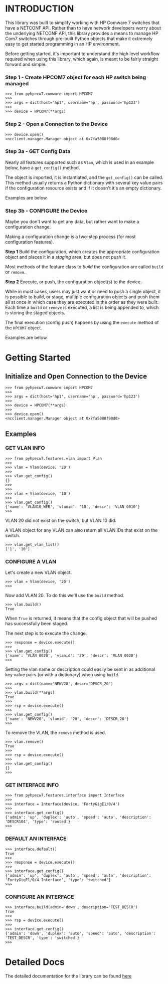 # INTRODUCTION

This library was built to simplify working with HP Comware 7 switches that have a NETCONF API.  Rather than to have network developers worry about the underlying NETCONF API, this library provides a means to manage HP Com7 switches through pre-built Python objects that make it extremely easy to get started programming in an HP environment.

Before getting started, it's important to understand the high level workflow required when using this library, which again, is meant to be fairly straight forward and simple.


### Step 1 - Create HPCOM7 object for each HP switch being managed

```
>>> from pyhpecw7.comware import HPCOM7
>>> 
>>> args = dict(host='hp1', username='hp', password='hp123')
>>> 
>>> device = HPCOM7(**args)
```

### Step 2 - Open a Connection to the Device

```
>>> device.open()
<ncclient.manager.Manager object at 0x7fa5088f98d0>
```

### Step 3a - GET Config Data

Nearly all features supported such as `Vlan`, which is used in an example below, have a `get_config()` method.

The object is imported, it is instantiated, and the `get_config()` can be called.  This method usually returns a Python dictionary with several key value pairs if the configuration resource exists and if it doesn't it's an empty dictionary.

Examples are below.

### Step 3b - CONFIGURE the Device

Maybe you don't want to get any data, but rather want to make a configuration change.

Making a configuration change is a two-step process (for most configuration features).

**Step 1** 
Build the configuration, which creates the appropriate configuration object and places it in a *staging* area, but does not push it.

Most methods of the feature class to *build* the configuration are called `build` or `remove`.  

**Step 2**
Execute, or push, the configuration object(s) to the device.

While in most cases, users may just want or need to push a single object, it is possible to build, or stage, multiple configuration objects and push them all at once in which case they are executed in the order as they were built.  Each time a `build` or `remove` is executed, a list is being appended to, which is storing the staged objects.

The final execution (config push) happens by using the `execute` method of the `HPCOM7` object.

Examples are below.

# Getting Started

## Initialize and Open Connection to the Device

```
>>> from pyhpecw7.comware import HPCOM7
>>> 
>>> args = dict(host='hp1', username='hp', password='hp123')
>>> 
>>> device = HPCOM7(**args)
>>> 
>>> device.open()
<ncclient.manager.Manager object at 0x7fa5088f98d0>
```

## Examples

### GET VLAN INFO

```
>>> from pyhpecw7.features.vlan import Vlan
>>> 
>>> vlan = Vlan(device, '20')
>>> 
>>> vlan.get_config()
{}
>>> 
>>> 
>>> vlan = Vlan(device, '10')
>>> 
>>> vlan.get_config()
{'name': 'VLAN10_WEB', 'vlanid': '10', 'descr': 'VLAN 0010'}
>>> 
```

VLAN 20 did not exist on the switch, but VLAN 10 did.

A VLAN object for any VLAN can also return all VLAN IDs that exist on the switch.

```
>>> vlan.get_vlan_list()
['1', '10']
```

### CONFIGURE A VLAN

Let's create a new VLAN object.

```
>>> vlan = Vlan(device, '20')
>>> 
```

Now add VLAN 20.  To do this we'll use the `build` method.

```
>>> vlan.build()
True
```

When `True` is returned, it means that the config object that will be pushed has successfully been staged.

The next step is to execute the change.

```
>>> response = device.execute()
>>> 
>>> vlan.get_config()
{'name': 'VLAN 0020', 'vlanid': '20', 'descr': 'VLAN 0020'}
>>> 
```

Setting the vlan name or description could easily be sent in as additional key value pairs (or with a dictionary) when using `build`.

```
>>> args = dict(name='NEWV20', descr='DESCR_20')
>>> 
>>> vlan.build(**args)
True
>>> 
>>> rsp = device.execute()
>>> 
>>> vlan.get_config()
{'name': 'NEWV20', 'vlanid': '20', 'descr': 'DESCR_20'}
>>> 

```

To remove the VLAN, the `remove` method is used.

```
>>> vlan.remove()
True
>>> 
>>> rsp = device.execute()
>>> 
>>> vlan.get_config()
{}
>>> 
```

### GET INTERFACE INFO

```
>>> from pyhpecw7.features.interface import Interface
>>> 
>>> interface = Interface(device, 'FortyGigE1/0/4')
>>> 
>>> interface.get_config()
{'admin': 'up', 'duplex': 'auto', 'speed': 'auto', 'description': 'DESCR104', 'type': 'routed'}
>>>
```

### DEFAULT AN INTERFACE

```
>>> interface.default()
True
>>> 
>>> response = device.execute()
>>> 
>>> interface.get_config()
{'admin': 'up', 'duplex': 'auto', 'speed': 'auto', 'description': 'FortyGigE1/0/4 Interface', 'type': 'switched'}
>>> 
```

### CONFIGURE AN INTERFACE

```
>>> interface.build(admin='down', description='TEST_DESCR')
True
>>> 
>>> rsp = device.execute()
>>> 
>>> interface.get_config()
{'admin': 'down', 'duplex': 'auto', 'speed': 'auto', 'description': 'TEST_DESCR', 'type': 'switched'}
>>> 

```


# Detailed Docs
The detailed documentation for the library can be found [here](http://pyhpecw7.readthedocs.org/en/latest/index.html#)

